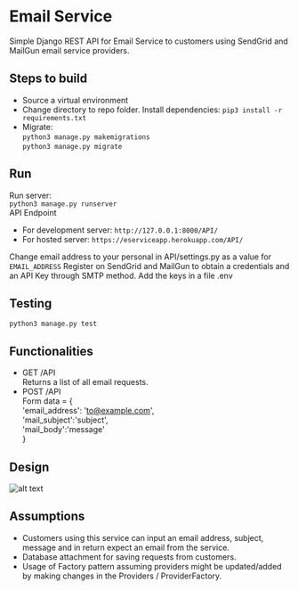 # Email Service 

Simple Django REST API for Email Service to customers using SendGrid and MailGun email service providers. 

## Steps to build
- Source a virtual environment
- Change directory to repo folder.
  Install dependencies:
  `pip3 install -r requirements.txt`
- Migrate:<br/>
    `python3 manage.py makemigrations`<br/>
    `python3 manage.py migrate`

## Run
  Run server:<br/>
  `python3 manage.py runserver`<br/>
  API Endpoint<br/>
  - For development server:
  `http://127.0.0.1:8000/API/`
  - For hosted server:
  `https://eserviceapp.herokuapp.com/API/`


  Change email address to your personal in API/settings.py as a value for `EMAIL_ADDRESS`
  Register on SendGrid and MailGun to obtain a credentials and an API Key through SMTP method.
  Add the keys in a file .env


## Testing
`python3 manage.py test`

## Functionalities
- GET /API<br/>
    Returns a list of all email requests.
- POST /API<br/>
    Form data = {<br/>
        'email_address': 'to@example.com',<br/>
        'mail_subject':'subject',<br/>
        'mail_body':'message'<br/>
    }

## Design
![alt text](https://i.imgur.com/a/6sr9Pdi)

## Assumptions
- Customers using this service can input an email address, subject, message and in return expect an email from the service.
- Database attachment for saving requests from customers.
- Usage of Factory pattern assuming providers might be updated/added by making changes in the Providers / ProviderFactory.



